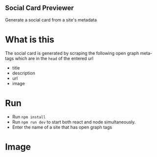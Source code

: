 ## Social Card Previewer

Generate a social card from a site's metadata

# What is this 

The social card is generated by scraping the following open graph meta-tags which are in the `head` of the entered url

- title
- description
- url
- image

# Run

- Run `npm install`
- Run `npm run dev` to start both react and node simultaneously.
- Enter the name of a site that has open graph tags

# Image

[](https://i.imgur.com/gkB95T3.jpg)